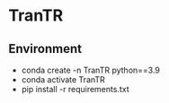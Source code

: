 # TranTR

## Environment

- conda create -n TranTR python==3.9
- conda activate TranTR
- pip install -r requirements.txt